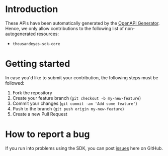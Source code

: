 # Introduction

These APIs have been automatically generated by the [OpenAPI Generator](https://openapi-generator.tech/). Hence, we only allow contributions to the following list of non-autogenerated resources:

* `thousandeyes-sdk-core`

# Getting started

In case you'd like to submit your contribution, the following steps must be followed:

1. Fork the repository
2. Create your feature branch (`git checkout -b my-new-feature`)
3. Commit your changes (`git commit -am 'Add some feature'`)
4. Push to the branch (`git push origin my-new-feature`)
5. Create a new Pull Request

# How to report a bug

If you run into problems using the SDK, you can post [issues](https://github.com/thousandeyes/thousandeyes-sdk-python/issues) here on GitHub.